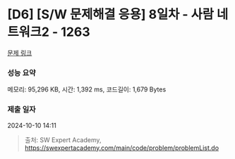 # [D6] [S/W 문제해결 응용] 8일차 - 사람 네트워크2 - 1263 

[문제 링크](https://swexpertacademy.com/main/code/problem/problemDetail.do?contestProbId=AV18P2B6Iu8CFAZN) 

### 성능 요약

메모리: 95,296 KB, 시간: 1,392 ms, 코드길이: 1,679 Bytes

### 제출 일자

2024-10-10 14:11



> 출처: SW Expert Academy, https://swexpertacademy.com/main/code/problem/problemList.do